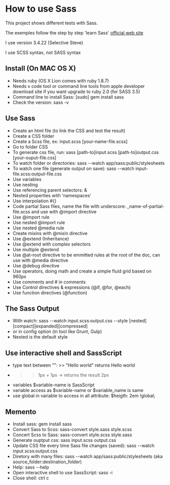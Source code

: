 # How to use Sass

This project shows different tests with Sass.

The exemples follow the step by step 'learn Sass' [official web site](http://sass-lang.com/)

I use version 3.4.22 (Selective Steve)

I use SCSS syntax, not SASS syntax

[command-or-whatever]: optionnal

## Install (On MAC OS X)
- Needs ruby (OS X Lion comes with ruby 1.8.7)
- Needs x code tool or command line tools from apple developer download site if you want upgrade to ruby 2.0 (for SASS 3.5)
- Command line to install Sass: [sudo] gem install sass
- Check the version: sass -v

## Use Sass
- Create an html file (to link the CSS and test the result)
- Create a CSS folder
- Create a Scss file, ex: input.scss [your-name-file.scss]
- Go to folder CSS
- To generate css file, run: sass [path-to]input.scss [path-to]output.css [your-ouput-file.css]
- To watch folder or directories: sass --watch app/sass:public/stylesheets
- To watch one file (generate output on save): sass --watch input-file.scss:output-file.css
- Use variables
- Use nesting
- Use referencing parent selectors: &
- Nested properties with 'namespaces'
- Use interpolation #{}
- Code partial Sass files, name the file with underscore: _name-of-partial-file.scss and use with @import directive
- Use @import rule
- Use nested @import rule
- Use nested @media rule
- Create mixins with @mixin directive
- Use @extend (Inheritance)
- Use @extend with complex selectors
- Use multiple @extend
- Use @at-root directive to be emmitted rules at the root of the doc, can use with @media directive
- Use @debug directive
- Use operators, doing math and create a simple fluid grid based on 960px
- Use comments and # in comments
- Use Control directives & expressions (@if, @for, @each)
- Use function directives (@function)

## The Sass Output
- With watch: sass --watch input.scss:output.css --style [nested][compact][expanded][compressed]
- or in config option (in tool like Grunt, Gulp)
- Nested is the default style

## Use interactive shell and SassScript
- type text between "": >> "Hello world" returns Hello world
- >> 1px + 1px -> returns the result 2px
- variables $variable-name is SassScript
- variable access as $variable-name or $variable_name is same
- use global in variable to access in all attribute: $heigth: 2em !global;

## Memento
- Install sass: gem install sass
- Convert Sass to Scss: sass-convert style.sass style.scss
- Concert Scss to Sass: sass-convert style.scss style.sass
- Generate ouptput css: sass input.scss output.css
- Update CSS file every time Sass file changes (saved): sass --watch input.scss:output.css
- Diretory with many files: sass --watch app/sass:public/stylesheets (aka source_folder:destination_folder)
- Help: sass --help
- Open interactive shell to use SassScript: sass -i
- Close shell: ctrl c